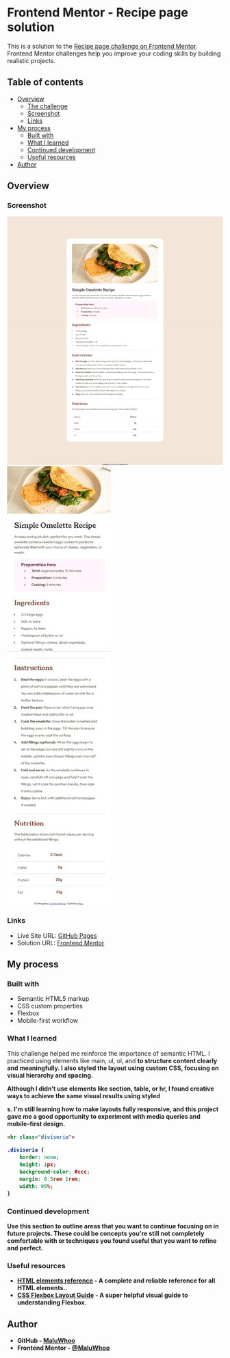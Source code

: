 # Frontend Mentor - Recipe page solution

This is a solution to the [Recipe page challenge on Frontend Mentor](https://www.frontendmentor.io/challenges/recipe-page-KiTsR8QQKm). Frontend Mentor challenges help you improve your coding skills by building realistic projects. 

## Table of contents

- [Overview](#overview)
  - [The challenge](#the-challenge)
  - [Screenshot](#screenshot)
  - [Links](#links)
- [My process](#my-process)
  - [Built with](#built-with)
  - [What I learned](#what-i-learned)
  - [Continued development](#continued-development)
  - [Useful resources](#useful-resources)
- [Author](#author)

## Overview

### Screenshot

![Screenshot of the recipe page - Desktop](assets/images/screenshot1.jpeg)
![Screenshot of the recipe page - Mobile](assets/images/screenshot.jpeg)

### Links

- Live Site URL: [GitHub Pages](https://maluwhoo.github.io/frontend-mentor-recipe-page/)
- Solution URL: [Frontend Mentor](https://www.frontendmentor.io/solutions/recipe-page-with-semantic-html-and-responsive-css-MaluWhoo)

## My process

### Built with

- Semantic HTML5 markup
- CSS custom properties
- Flexbox
- Mobile-first workflow

### What I learned

This challenge helped me reinforce the importance of semantic HTML. I practiced using elements like main, ul, ol, and <strong> to structure content clearly and meaningfully. I also styled the layout using custom CSS, focusing on visual hierarchy and spacing.

Although I didn’t use elements like section, table, or hr, I found creative ways to achieve the same visual results using styled <div>s. I'm still learning how to make layouts fully responsive, and this project gave me a good opportunity to experiment with media queries and mobile-first design.

```html
<hr class="divisoria">
```
```css
.divisoria {
    border: none;
    height: 1px;
    background-color: #ccc;
    margin: 0.5rem 1rem;
    width: 95%;
}
```

### Continued development

Use this section to outline areas that you want to continue focusing on in future projects. These could be concepts you're still not completely comfortable with or techniques you found useful that you want to refine and perfect.

### Useful resources

- [HTML elements reference](https://developer.mozilla.org/en-US/docs/Web/HTML/Reference/Elements) - A complete and reliable reference for all HTML elements..
- [CSS Flexbox Layout Guide](https://css-tricks.com/snippets/css/a-guide-to-flexbox/) - A super helpful visual guide to understanding Flexbox.
  
## Author

- GitHub - [MaluWhoo](https://github.com/MaluWhoo)
- Frontend Mentor - [@MaluWhoo](https://www.frontendmentor.io/profile/MaluWhoo)
